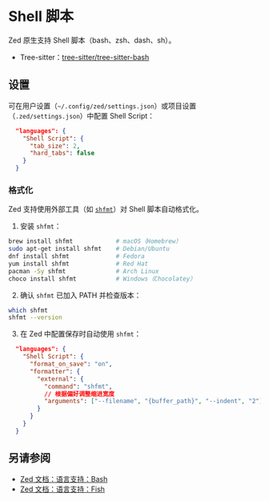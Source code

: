 # Shell 脚本

Zed 原生支持 Shell 脚本（bash、zsh、dash、sh）。

- Tree-sitter：[tree-sitter/tree-sitter-bash](https://github.com/tree-sitter/tree-sitter-bash)

## 设置

可在用户设置（`~/.config/zed/settings.json`）或项目设置（`.zed/settings.json`）中配置 Shell Script：

```json [settings]
  "languages": {
    "Shell Script": {
      "tab_size": 2,
      "hard_tabs": false
    }
  }
```

### 格式化

Zed 支持使用外部工具（如 [`shfmt`](https://github.com/mvdan/sh)）对 Shell 脚本自动格式化。

1. 安装 `shfmt`：

```sh
brew install shfmt            # macOS（Homebrew）
sudo apt-get install shfmt    # Debian/Ubuntu
dnf install shfmt             # Fedora
yum install shfmt             # Red Hat
pacman -Sy shfmt              # Arch Linux
choco install shfmt           # Windows（Chocolatey）
```

2. 确认 `shfmt` 已加入 PATH 并检查版本：

```sh
which shfmt
shfmt --version
```

3. 在 Zed 中配置保存时自动使用 `shfmt`：

```json [settings]
  "languages": {
    "Shell Script": {
      "format_on_save": "on",
      "formatter": {
        "external": {
          "command": "shfmt",
          // 根据偏好调整缩进宽度
          "arguments": ["--filename", "{buffer_path}", "--indent", "2"]
        }
      }
    }
  }
```

## 另请参阅

- [Zed 文档：语言支持：Bash](./bash.md)
- [Zed 文档：语言支持：Fish](./fish.md)
